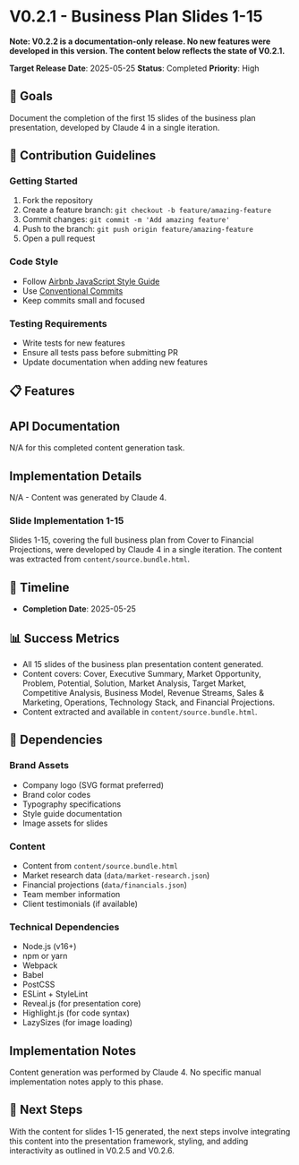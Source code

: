 # V0.2.1 - Business Plan Slides 1-15

**Note: V0.2.2 is a documentation-only release. No new features were developed in this version. The content below reflects the state of V0.2.1.**

**Target Release Date**: 2025-05-25
**Status**: Completed
**Priority**: High

## 🎯 Goals
Document the completion of the first 15 slides of the business plan presentation, developed by Claude 4 in a single iteration.

## 👥 Contribution Guidelines

### Getting Started
1. Fork the repository
2. Create a feature branch: `git checkout -b feature/amazing-feature`
3. Commit changes: `git commit -m 'Add amazing feature'`
4. Push to the branch: `git push origin feature/amazing-feature`
5. Open a pull request

### Code Style
- Follow [Airbnb JavaScript Style Guide](https://github.com/airbnb/javascript)
- Use [Conventional Commits](https://www.conventionalcommits.org/)
- Keep commits small and focused

### Testing Requirements
- Write tests for new features
- Ensure all tests pass before submitting PR
- Update documentation when adding new features

## 📋 Features

## API Documentation
N/A for this completed content generation task.

## Implementation Details
N/A - Content was generated by Claude 4.

### Slide Implementation 1-15
Slides 1-15, covering the full business plan from Cover to Financial Projections, were developed by Claude 4 in a single iteration. The content was extracted from `content/source.bundle.html`.

## 📅 Timeline
- **Completion Date**: 2025-05-25

## 📊 Success Metrics
- All 15 slides of the business plan presentation content generated.
- Content covers: Cover, Executive Summary, Market Opportunity, Problem, Potential, Solution, Market Analysis, Target Market, Competitive Analysis, Business Model, Revenue Streams, Sales & Marketing, Operations, Technology Stack, and Financial Projections.
- Content extracted and available in `content/source.bundle.html`.

## 🔗 Dependencies

### Brand Assets
- Company logo (SVG format preferred)
- Brand color codes
- Typography specifications
- Style guide documentation
- Image assets for slides

### Content
- Content from `content/source.bundle.html`
- Market research data (`data/market-research.json`)
- Financial projections (`data/financials.json`)
- Team member information
- Client testimonials (if available)

### Technical Dependencies
- Node.js (v16+)
- npm or yarn
- Webpack
- Babel
- PostCSS
- ESLint + StyleLint
- Reveal.js (for presentation core)
- Highlight.js (for code syntax)
- LazySizes (for image loading)

## Implementation Notes
Content generation was performed by Claude 4. No specific manual implementation notes apply to this phase.

## 🚀 Next Steps
With the content for slides 1-15 generated, the next steps involve integrating this content into the presentation framework, styling, and adding interactivity as outlined in V0.2.5 and V0.2.6.
